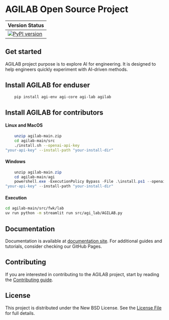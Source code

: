 # AGILAB Open Source Project

| Version Status                                                                               |
|----------------------------------------------------------------------------------------------|
| [![PyPI version](https://img.shields.io/pypi/v/agilab.svg)](https://pypi.org/project/agilab) |


## Get started

AGILAB project purpose is to explore AI for engineering. It is designed to help engineers quickly experiment with AI-driven methods.


## Install AGILAB for enduser

```bash
    pip install agi-env agi-core agi-lab agilab 
````

## Install AGILAB for contributors

#### Linux and MacOS

```bash
    unzip agilab-main.zip
    cd agilab-main/src
    ./install.sh --openai-api-key
"your-api-key" --install-path "your-install-dir"
 ```

#### Windows

```powershell
    unzip agilab-main.zip
    cd agilab-main/agi
    powershell.exe -ExecutionPolicy Bypass -File .\install.ps1 --openai-api-key
"your-api-key" --install-path "your-install-dir"
 ```

#### Execution

```bash
cd agilab-main/src/fwk/lab
uv run python -m streamlit run src/agi_lab/AGILAB.py
 ```

## Documentation

Documentation is available at [documentation site](https://thalesgroup.github.io/agilab/docs/html/index.html
).
For additional guides and tutorials, consider checking our GitHub Pages.

## Contributing

If you are interested in contributing to the AGILAB project, start by reading the [Contributing guide](/CONTRIBUTING.md).

## License

This project is distributed under the New BSD License.
See the [License File](agi/LICENSE) for full details.